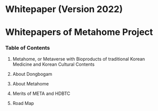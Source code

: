 # Whitepaper (Version 2022)
# Whitepapers of Metahome Project

### Table of Contents

 1. Metahome, or Metaverse with Bioproducts of traditional Korean Medicine and Korean Cultural Contents

  2. About Dongbogam 

  3. About Metahome

  4. Merits of META and HDBTC

  5. Road Map

